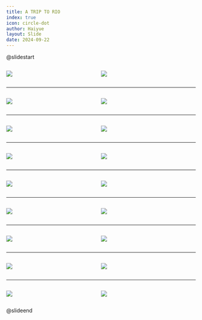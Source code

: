 ```yaml
---
title: A TRIP TO RIO
index: true
icon: circle-dot
author: Haiyue
layout: Slide
date: 2024-09-22
---
```

 
@slidestart

<div style="display:flex">
<div style="flex:1">

![](https://raw.githubusercontent.com/yclord/reading/refs/heads/master/english/Level-M/A%20TRIP%20TO%20RIO/001.webp)
</div>
<div style="flex:1">

![](https://raw.githubusercontent.com/yclord/reading/refs/heads/master/english/Level-M/A%20TRIP%20TO%20RIO/002.webp)
</div>
</div>

---

<div style="display:flex">
<div style="flex:1">

![](https://raw.githubusercontent.com/yclord/reading/refs/heads/master/english/Level-M/A%20TRIP%20TO%20RIO/003.webp)
</div>
<div style="flex:1">

![](https://raw.githubusercontent.com/yclord/reading/refs/heads/master/english/Level-M/A%20TRIP%20TO%20RIO/004.webp)
</div>
</div>

---

<div style="display:flex">
<div style="flex:1">

![](https://raw.githubusercontent.com/yclord/reading/refs/heads/master/english/Level-M/A%20TRIP%20TO%20RIO/005.webp)
</div>
<div style="flex:1">

![](https://raw.githubusercontent.com/yclord/reading/refs/heads/master/english/Level-M/A%20TRIP%20TO%20RIO/006.webp)
</div>
</div>

---

<div style="display:flex">
<div style="flex:1">

![](https://raw.githubusercontent.com/yclord/reading/refs/heads/master/english/Level-M/A%20TRIP%20TO%20RIO/007.webp)
</div>
<div style="flex:1">

![](https://raw.githubusercontent.com/yclord/reading/refs/heads/master/english/Level-M/A%20TRIP%20TO%20RIO/008.webp)
</div>
</div>

---

<div style="display:flex">
<div style="flex:1">

![](https://raw.githubusercontent.com/yclord/reading/refs/heads/master/english/Level-M/A%20TRIP%20TO%20RIO/009.webp)
</div>
<div style="flex:1">

![](https://raw.githubusercontent.com/yclord/reading/refs/heads/master/english/Level-M/A%20TRIP%20TO%20RIO/010.webp)
</div>
</div>

---

<div style="display:flex">
<div style="flex:1">

![](https://raw.githubusercontent.com/yclord/reading/refs/heads/master/english/Level-M/A%20TRIP%20TO%20RIO/011.webp)
</div>
<div style="flex:1">

![](https://raw.githubusercontent.com/yclord/reading/refs/heads/master/english/Level-M/A%20TRIP%20TO%20RIO/012.webp)
</div>
</div>

---

<div style="display:flex">
<div style="flex:1">

![](https://raw.githubusercontent.com/yclord/reading/refs/heads/master/english/Level-M/A%20TRIP%20TO%20RIO/013.webp)
</div>
<div style="flex:1">

![](https://raw.githubusercontent.com/yclord/reading/refs/heads/master/english/Level-M/A%20TRIP%20TO%20RIO/014.webp)
</div>
</div>

---

<div style="display:flex">
<div style="flex:1">

![](https://raw.githubusercontent.com/yclord/reading/refs/heads/master/english/Level-M/A%20TRIP%20TO%20RIO/015.webp)
</div>
<div style="flex:1">

![](https://raw.githubusercontent.com/yclord/reading/refs/heads/master/english/Level-M/A%20TRIP%20TO%20RIO/016.webp)
</div>
</div>

---

<div style="display:flex">
<div style="flex:1">

![](https://raw.githubusercontent.com/yclord/reading/refs/heads/master/english/Level-M/A%20TRIP%20TO%20RIO/017.webp)
</div>
<div style="flex:1">

![](https://raw.githubusercontent.com/yclord/reading/refs/heads/master/english/Level-M/A%20TRIP%20TO%20RIO/018.webp)
</div>
</div>

@slideend